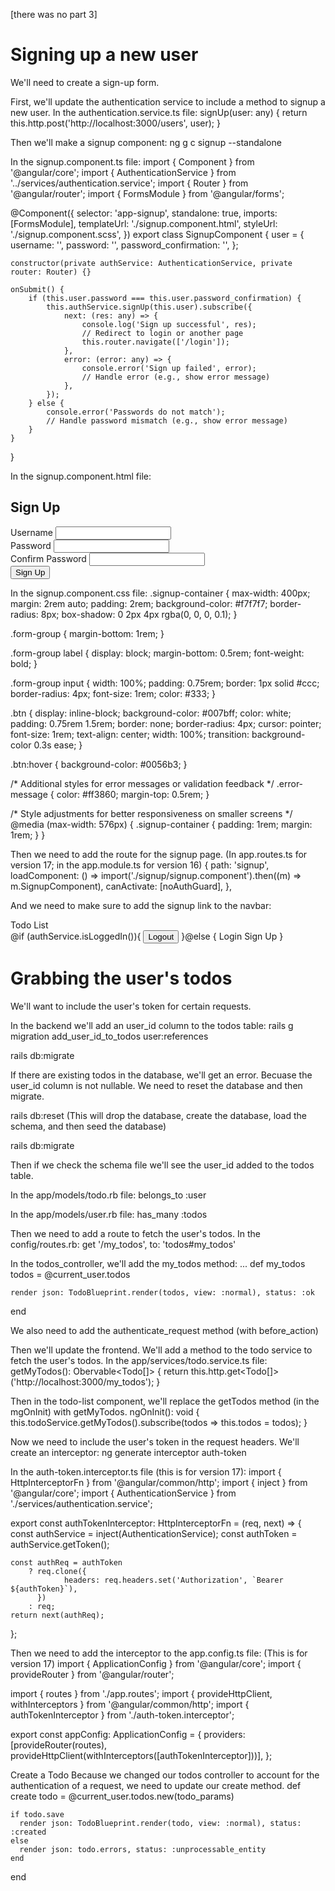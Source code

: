 [there was no part 3]

# Signing up a new user
We'll need to create a sign-up form.

First, we'll update the authentication service to include a method to signup a new user.
In the authentication.service.ts file:
	signUp(user: any) {
		return this.http.post('http://localhost:3000/users', user);
	}

Then we'll make a signup component:
ng g c signup --standalone

In the signup.component.ts file:
import { Component } from '@angular/core';
import { AuthenticationService } from '../services/authentication.service';
import { Router } from '@angular/router';
import { FormsModule } from '@angular/forms';

@Component({
	selector: 'app-signup',
	standalone: true,
	imports: [FormsModule],
	templateUrl: './signup.component.html',
	styleUrl: './signup.component.scss',
})
export class SignupComponent {
	user = {
		username: '',
		password: '',
		password_confirmation: '',
	};

	constructor(private authService: AuthenticationService, private router: Router) {}

	onSubmit() {
		if (this.user.password === this.user.password_confirmation) {
			this.authService.signUp(this.user).subscribe({
				next: (res: any) => {
					console.log('Sign up successful', res);
					// Redirect to login or another page
					this.router.navigate(['/login']);
				},
				error: (error: any) => {
					console.error('Sign up failed', error);
					// Handle error (e.g., show error message)
				},
			});
		} else {
			console.error('Passwords do not match');
			// Handle password mismatch (e.g., show error message)
		}
	}
}

In the signup.component.html file:
<div class="signup-container">
	<h2>Sign Up</h2>
	<form (ngSubmit)="onSubmit()" #signupForm="ngForm">
		<div class="form-group">
			<label for="username">Username</label>
			<input type="text" id="username" [(ngModel)]="user.username" name="username" required />
		</div>
		<div class="form-group">
			<label for="password">Password</label>
			<input type="password" id="password" [(ngModel)]="user.password" name="password" required />
		</div>
		<div class="form-group">
			<label for="password_confirmation">Confirm Password</label>
			<input
				type="password"
				id="password_confirmation"
				[(ngModel)]="user.password_confirmation"
				name="password_confirmation"
				required
			/>
		</div>
		<button type="submit" class="btn" [disabled]="!signupForm.valid">Sign Up</button>
	</form>
</div>

In the signup.component.css file:
.signup-container {
	max-width: 400px;
	margin: 2rem auto;
	padding: 2rem;
	background-color: #f7f7f7;
	border-radius: 8px;
	box-shadow: 0 2px 4px rgba(0, 0, 0, 0.1);
}

.form-group {
	margin-bottom: 1rem;
}

.form-group label {
	display: block;
	margin-bottom: 0.5rem;
	font-weight: bold;
}

.form-group input {
	width: 100%;
	padding: 0.75rem;
	border: 1px solid #ccc;
	border-radius: 4px;
	font-size: 1rem;
	color: #333;
}

.btn {
	display: inline-block;
	background-color: #007bff;
	color: white;
	padding: 0.75rem 1.5rem;
	border: none;
	border-radius: 4px;
	cursor: pointer;
	font-size: 1rem;
	text-align: center;
	width: 100%;
	transition: background-color 0.3s ease;
}

.btn:hover {
	background-color: #0056b3;
}

/* Additional styles for error messages or validation feedback */
.error-message {
	color: #ff3860;
	margin-top: 0.5rem;
}

/* Style adjustments for better responsiveness on smaller screens */
@media (max-width: 576px) {
	.signup-container {
		padding: 1rem;
		margin: 1rem;
	}
}

Then we need to add the route for the signup page.
(In app.routes.ts for version 17; in the app.module.ts for version 16)
	{
		path: 'signup',
		loadComponent: () => import('./signup/signup.component').then((m) => m.SignupComponent),
		canActivate: [noAuthGuard],
	},

And we need to make sure to add the signup link to the navbar:
<nav class="stellar-navbar">
	<div class="brand-name">
		<a routerLink="/">Todo List</a>
	</div>
	<div class="nav-links">
		@if (authService.isLoggedIn()){
		<button (click)="logout()">Logout</button>
		}@else {
		<a routerLink="/login">Login</a>
		<a routerLink="/signup">Sign Up</a>
		}
	</div>
</nav>


# Grabbing the user's todos

We'll want to include the user's token for certain requests. 

In the backend we'll add an user_id column to the todos table:
rails g migration add_user_id_to_todos user:references

rails db:migrate

If there are existing todos in the database, we'll get an error. Becuase the user_id column is not nullable.
We need to reset the database and then migrate.

rails db:reset
(This will drop the database, create the database, load the schema, and then seed the database)

rails db:migrate

Then if we check the schema file we'll see the user_id added to the todos table.

In the app/models/todo.rb file:
belongs_to :user

In the app/models/user.rb file:
has_many :todos

Then we need to add a route to fetch the user's todos.
In the config/routes.rb:
get '/my_todos', to: 'todos#my_todos'

In the todos_controller, we'll add the my_todos method:
...
def my_todos
    todos = @current_user.todos

    render json: TodoBlueprint.render(todos, view: :normal), status: :ok
end

We also need to add the authenticate_request method (with before_action)


Then we'll update the frontend.
We'll add a method to the todo service to fetch the user's todos.
In the app/services/todo.service.ts file:
getMyTodos(): Obervable<Todo[]> {
    return this.http.get<Todo[]>('http://localhost:3000/my_todos');
}

Then in the todo-list component, we'll replace the getTodos method (in the mgOnInit) with getMyTodos.
ngOnInit(): void {
    this.todoService.getMyTodos().subscribe(todos => this.todos = todos);
}

Now we need to include the user's token in the request headers.
We'll create an interceptor:
ng generate interceptor auth-token

In the auth-token.interceptor.ts file (this is for version 17):
import { HttpInterceptorFn } from '@angular/common/http';
import { inject } from '@angular/core';
import { AuthenticationService } from './services/authentication.service';

export const authTokenInterceptor: HttpInterceptorFn = (req, next) => {
	const authService = inject(AuthenticationService);
	const authToken = authService.getToken();

	const authReq = authToken
		? req.clone({
				headers: req.headers.set('Authorization', `Bearer ${authToken}`),
		  })
		: req;
	return next(authReq);
};

Then we need to add the interceptor to the app.config.ts file:
(This is for version 17)
import { ApplicationConfig } from '@angular/core';
import { provideRouter } from '@angular/router';

import { routes } from './app.routes';
import { provideHttpClient, withInterceptors } from '@angular/common/http';
import { authTokenInterceptor } from './auth-token.interceptor';

export const appConfig: ApplicationConfig = {
	providers: [provideRouter(routes), provideHttpClient(withInterceptors([authTokenInterceptor]))],
};


Create a Todo
Because we changed our todos controller to account for the authentication of a request, we need to update our create method.
def create
    todo = @current_user.todos.new(todo_params)

    if todo.save
      render json: TodoBlueprint.render(todo, view: :normal), status: :created
    else
      render json: todo.errors, status: :unprocessable_entity
    end
  end

